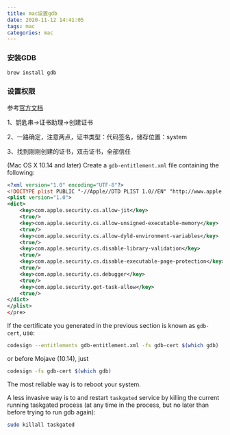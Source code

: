 ```yaml
---
title: mac设置gdb
date: 2020-11-12 14:41:05
tags: mac
categories: mac
---
```


### 安装GDB

```sh
brew install gdb
```

<!--more-->

### 设置权限

参考[官方文档](https://sourceware.org/gdb/wiki/PermissionsDarwin)

1、钥匙串->证书助理->创建证书

2、一路确定，注意两点，证书类型：代码签名，储存位置：system

3、找到刚刚创建的证书，双击证书，全部信任

(Mac OS X 10.14 and later) Create a `gdb-entitlement.xml` file containing the following:

```xml
<?xml version="1.0" encoding="UTF-8"?>
<!DOCTYPE plist PUBLIC "-//Apple//DTD PLIST 1.0//EN" "http://www.apple.com/DTDs/PropertyList-1.0.dtd">
<plist version="1.0">
<dict>
    <key>com.apple.security.cs.allow-jit</key>
    <true/>
    <key>com.apple.security.cs.allow-unsigned-executable-memory</key>
    <true/>
    <key>com.apple.security.cs.allow-dyld-environment-variables</key>
    <true/>
    <key>com.apple.security.cs.disable-library-validation</key>
    <true/>
    <key>com.apple.security.cs.disable-executable-page-protection</key>
    <true/>
    <key>com.apple.security.cs.debugger</key>
    <true/>
    <key>com.apple.security.get-task-allow</key>
    <true/>
</dict>
</plist>
</pre>
```

If the certificate you generated in the previous section is known as `gdb-cert`, use:

```sh
codesign --entitlements gdb-entitlement.xml -fs gdb-cert $(which gdb)
```

or before Mojave (10.14), just

```sh
codesign -fs gdb-cert $(which gdb)
```

The most reliable way is to reboot your system.

A less invasive way is to and restart `taskgated` service by killing the current running taskgated process (at any time in the process, but no later than before trying to run gdb again):

```sh
sudo killall taskgated
```